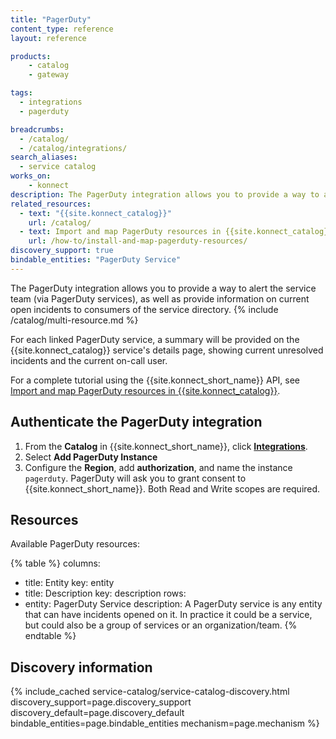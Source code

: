 ```yaml
---
title: "PagerDuty"
content_type: reference
layout: reference

products:
    - catalog
    - gateway

tags:
  - integrations
  - pagerduty

breadcrumbs:
  - /catalog/
  - /catalog/integrations/
search_aliases:
  - service catalog
works_on:
    - konnect
description: The PagerDuty integration allows you to provide a way to alert on information about current open incidents to consumers of the service directory.
related_resources:
  - text: "{{site.konnect_catalog}}"
    url: /catalog/
  - text: Import and map PagerDuty resources in {{site.konnect_catalog}}
    url: /how-to/install-and-map-pagerduty-resources/
discovery_support: true
bindable_entities: "PagerDuty Service"
---
```


The PagerDuty integration allows you to provide a way to alert the service team (via PagerDuty services), as well as provide information on current open incidents to consumers of the service directory.
{% include /catalog/multi-resource.md %}

For each linked PagerDuty service, a summary will be provided on the {{site.konnect_catalog}} service's details page, showing current unresolved incidents and the current on-call user.

For a complete tutorial using the {{site.konnect_short_name}} API, see [Import and map PagerDuty resources in {{site.konnect_catalog}}](/how-to/install-and-map-pagerduty-resources/).

## Authenticate the PagerDuty integration

1. From the **Catalog** in {{site.konnect_short_name}}, click **[Integrations](https://cloud.konghq.com/us/service-catalog/integrations)**. 
2. Select **Add PagerDuty Instance**
3. Configure the **Region**, add **authorization**, and name the instance `pagerduty`. PagerDuty will ask you to grant consent to {{site.konnect_short_name}}. Both Read and Write scopes are required.

## Resources

Available PagerDuty resources:

<!--vale off-->
{% table %}
columns:
  - title: Entity
    key: entity
  - title: Description
    key: description
rows:
  - entity: PagerDuty Service
    description: 
      A PagerDuty service is any entity that can have incidents opened on it. In practice it could be a service, but could also be a group of services or an organization/team.
{% endtable %}
<!--vale on-->

## Discovery information

<!-- vale off-->

{% include_cached service-catalog/service-catalog-discovery.html 
   discovery_support=page.discovery_support
   discovery_default=page.discovery_default
   bindable_entities=page.bindable_entities
   mechanism=page.mechanism %}

<!-- vale on-->